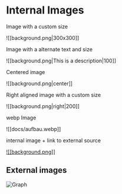
# Internal Images

Image with a custom size

![[background.png|300x300]]


Image with a alternate text and size

![[background.png|This is a description|100]]

Centered image

![[background.png|center]]

Right aligned image with a custom size

![[background.png|right|200]]

webp Image

![[docs/aufbau.webp]]

internal image + link to external source

[![[background.png]]](https://website.com)



## External images


![Graph](https://raw.githubusercontent.com/secure-77/Perlite/main/screenshots/graph.png)




